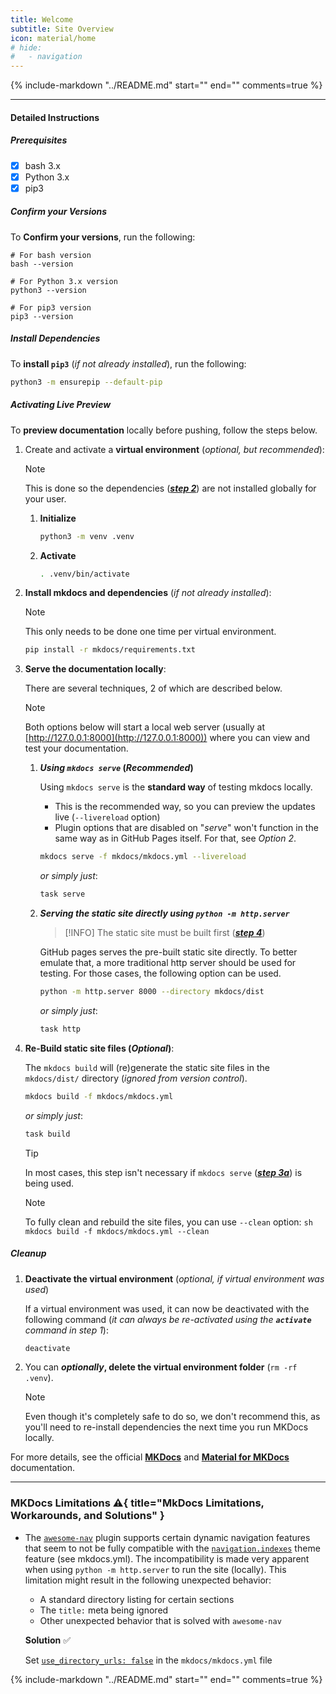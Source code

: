 ```yaml
---
title: Welcome
subtitle: Site Overview
icon: material/home
# hide:
#   - navigation
---
```


{%
    include-markdown "../README.md"
    start="<!--intro-start-->"
    end="<!--intro-end-->"
    comments=true
%}

---

#### Detailed Instructions

##### Prerequisites

- [x] bash 3.x
- [x] Python 3.x
- [x] pip3

##### Confirm your Versions

To **Confirm your versions**, run the following:

```
# For bash version
bash --version

# For Python 3.x version
python3 --version

# For pip3 version
pip3 --version
```

##### Install Dependencies

To **install `pip3`** (*if not already installed*), run the following:

```sh
python3 -m ensurepip --default-pip
```

##### Activating Live Preview

To **preview documentation** locally before pushing, follow the steps below.

1. Create and activate a **virtual environment** (*optional, but recommended*):

    > [!NOTE]
    > This is done so the dependencies ([**_step 2_**](#step2)) are not installed globally for your user.

    1. **Initialize**

        ```sh
        python3 -m venv .venv
        ```

    2. **Activate**

        ```sh
        . .venv/bin/activate
        ```

2. **Install mkdocs and dependencies** (*if not already installed*): <a name="step2"></a>

    > [!NOTE]
    > This only needs to be done one time per virtual environment.

    ```sh
    pip install -r mkdocs/requirements.txt
    ```

3. **Serve the documentation locally**:

    There are several techniques, 2 of which are described below.

    > [!NOTE]
    > Both options below will start a local web server (usually at [http://127.0.0.1:8000](http://127.0.0.1:8000)) where you can view and test your documentation.

    1. **_Using `mkdocs serve`_ (*Recommended*)** <a name="step3a"></a>

        Using `mkdocs serve` is the **standard way** of testing mkdocs locally.

        - This is the recommended way, so you can preview the updates live (`--livereload` option)
        - Plugin options that are disabled on "*serve*" won't function in the same way as in GitHub Pages itself. For that, see *Option 2*.

        ```sh
        mkdocs serve -f mkdocs/mkdocs.yml --livereload
        ```
        _or simply just_:
        ```sh
        task serve
        ```

    1. **_Serving the static site directly using `python -m http.server`_**

        > [!INFO]
        > The static site must be built first ([**_step 4_**](#step4))

        GitHub pages serves the pre-built static site directly. To better emulate that, a more traditional http server should be used for testing. For those cases, the following option can be used.

        ```sh
        python -m http.server 8000 --directory mkdocs/dist
        ```
        _or simply just_:
        ```sh
        task http
        ```

4. **Re-Build static site files (*Optional*)**: <a name="step4"></a>

    The `mkdocs build` will (re)generate the static site files in the `mkdocs/dist/` directory (*ignored from version control*).

    ```sh
    mkdocs build -f mkdocs/mkdocs.yml
    ```
    _or simply just_:
    ```sh
    task build
    ```

    > [!TIP]
    > In most cases, this step isn't necessary if `mkdocs serve` ([**_step 3a_**](#step3a)) is being used.

    > [!NOTE]
    > To fully clean and rebuild the site files, you can use `--clean` option:
        ```sh
        mkdocs build -f mkdocs/mkdocs.yml --clean
        ```

##### Cleanup

1. **Deactivate the virtual environment** (*optional, if virtual environment was used*)

    If a virtual environment was used, it can now be deactivated with the following command (*it can always be re-activated using the **`activate`** command in step 1*):

    ```sh
    deactivate
    ```

2. You can **_optionally_, delete the virtual environment folder** (`rm -rf .venv`).

    > [!NOTE]
    > Even though it's completely safe to do so, we don't recommend this, as you'll need to re-install dependencies the next time you run MKDocs locally.

For more details, see the official [**MKDocs**](https://www.mkdocs.org/user-guide/) and [**Material for MKDocs**](https://squidfunk.github.io/mkdocs-material/reference/) documentation.

---

### MKDocs Limitations :warning:{ title="MkDocs Limitations, Workarounds, and Solutions" }

- The [`awesome-nav`](https://github.com/lukasgeiter/mkdocs-awesome-nav) plugin supports certain dynamic navigation features that seem to not be fully compatible with the [`navigation.indexes`](https://squidfunk.github.io/mkdocs-material/setup/setting-up-navigation/#section-index-pages) theme feature (see mkdocs.yml). The incompatibility is made very apparent when using `python -m http.server` to run the site (locally). This limitation might result in the following unexpected behavior:

    - A standard directory listing for certain sections
    - The `title:` meta being ignored
    - Other unexpected behavior that is solved with `awesome-nav`

    **Solution** :white_check_mark:

    Set [`use_directory_urls: false`](https://www.mkdocs.org/user-guide/configuration/#use_directory_urls) in the `mkdocs/mkdocs.yml` file

{%
    include-markdown "../README.md"
    start="<!--conclusion-start-->"
    end="<!--conclusion-end-->"
    comments=true
%}
